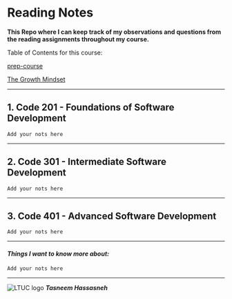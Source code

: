 # Reading Notes

**This Repo where I can keep track of my observations and questions from the reading assignments throughout my course.**

Table of Contents for this course:

[prep-course](/prep-course.md)

[The Growth Mindset](/growthmindset.md)

---

## 1. Code 201 - Foundations of Software Development

```Add your nots here```

---

## 2. Code 301 - Intermediate Software Development

```Add your nots here```

---
## 3. Code 401 - Advanced Software Development

```Add your nots here```

---

#### ***Things I want to know more about:***

```Add your nots here```

---

![LTUC logo](https://th.bing.com/th/id/OIP.o-ICcxBTZeyCtfhNJbjDTgHaHa?w=160&h=180&c=7&r=0&o=5&dpr=1.3&pid=1.7) ***Tasneem Hassasneh***